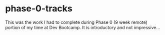 # phase-0-tracks

This was the work I had to complete during Phase 0 (9 week remote) portion of my time at Dev Bootcamp. It is introductory and not impressive...
